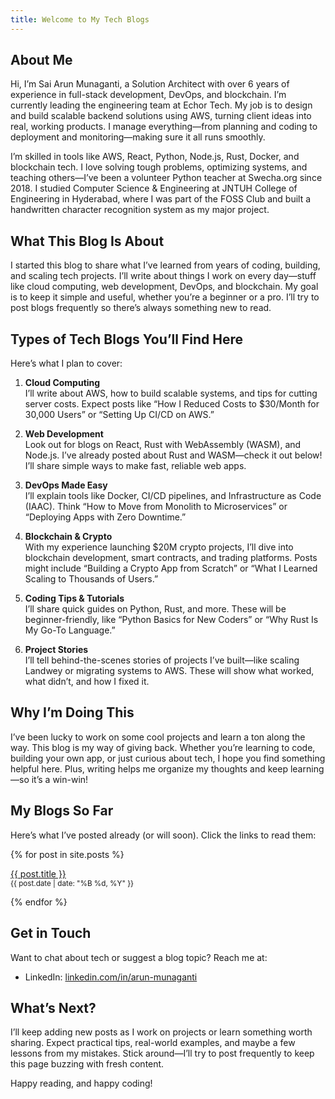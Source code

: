 ```yaml
---
title: Welcome to My Tech Blogs
---
```


## About Me
Hi, I’m Sai Arun Munaganti, a Solution Architect with over 6 years of experience in full-stack development, DevOps, and blockchain. I’m currently leading the engineering team at Echor Tech. My job is to design and build scalable backend solutions using AWS, turning client ideas into real, working products. I manage everything—from planning and coding to deployment and monitoring—making sure it all runs smoothly.


I’m skilled in tools like AWS, React, Python, Node.js, Rust, Docker, and blockchain tech. I love solving tough problems, optimizing systems, and teaching others—I’ve been a volunteer Python teacher at Swecha.org since 2018. I studied Computer Science & Engineering at JNTUH College of Engineering in Hyderabad, where I was part of the FOSS Club and built a handwritten character recognition system as my major project.

## What This Blog Is About
I started this blog to share what I’ve learned from years of coding, building, and scaling tech projects. I’ll write about things I work on every day—stuff like cloud computing, web development, DevOps, and blockchain. My goal is to keep it simple and useful, whether you’re a beginner or a pro. I’ll try to post blogs frequently so there’s always something new to read.

## Types of Tech Blogs You’ll Find Here
Here’s what I plan to cover:

1. **Cloud Computing**  
   I’ll write about AWS, how to build scalable systems, and tips for cutting server costs. Expect posts like “How I Reduced Costs to $30/Month for 30,000 Users” or “Setting Up CI/CD on AWS.”

2. **Web Development**  
   Look out for blogs on React, Rust with WebAssembly (WASM), and Node.js. I’ve already posted about Rust and WASM—check it out below! I’ll share simple ways to make fast, reliable web apps.

3. **DevOps Made Easy**  
   I’ll explain tools like Docker, CI/CD pipelines, and Infrastructure as Code (IAAC). Think “How to Move from Monolith to Microservices” or “Deploying Apps with Zero Downtime.”

4. **Blockchain & Crypto**  
   With my experience launching $20M crypto projects, I’ll dive into blockchain development, smart contracts, and trading platforms. Posts might include “Building a Crypto App from Scratch” or “What I Learned Scaling to Thousands of Users.”

5. **Coding Tips & Tutorials**  
   I’ll share quick guides on Python, Rust, and more. These will be beginner-friendly, like “Python Basics for New Coders” or “Why Rust Is My Go-To Language.”

6. **Project Stories**  
   I’ll tell behind-the-scenes stories of projects I’ve built—like scaling Landwey or migrating systems to AWS. These will show what worked, what didn’t, and how I fixed it.

## Why I’m Doing This
I’ve been lucky to work on some cool projects and learn a ton along the way. This blog is my way of giving back. Whether you’re learning to code, building your own app, or just curious about tech, I hope you find something helpful here. Plus, writing helps me organize my thoughts and keep learning—so it’s a win-win!

## My Blogs So Far
Here’s what I’ve posted already (or will soon). Click the links to read them:

{% for post in site.posts %}
  <p>
    <a href="{{ post.url }}">{{ post.title }}</a><br>
    <small>{{ post.date | date: "%B %d, %Y" }}</small>
  </p>
{% endfor %}

## Get in Touch
Want to chat about tech or suggest a blog topic? Reach me at:  
- LinkedIn: [linkedin.com/in/arun-munaganti](https://www.linkedin.com/in/arun-munaganti/)  

## What’s Next?
I’ll keep adding new posts as I work on projects or learn something worth sharing. Expect practical tips, real-world examples, and maybe a few lessons from my mistakes. Stick around—I’ll try to post frequently to keep this page buzzing with fresh content.

Happy reading, and happy coding!